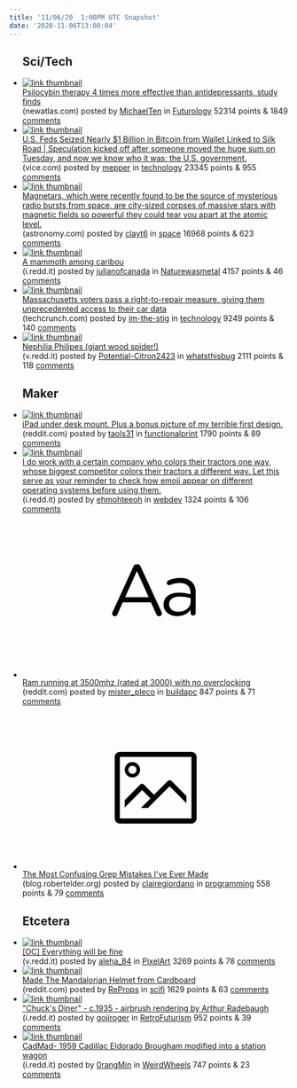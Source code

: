 ```yaml
---
title: '11/06/20  1:00PM UTC Snapshot'
date: '2020-11-06T13:00:04'
---
```

<ul>
<h2>Sci/Tech</h2>

<li><a href='https://newatlas.com/health-wellbeing/psilocybin-therapy-major-depression-trial-results-johns-hopkins/'><img src='https://b.thumbs.redditmedia.com/1Qd_wG7EQhRfFY-KQDgG5sZxcF2UPahd9wRP8iqGczs.jpg' alt='link thumbnail'></a><div><div class='linkTitle'><a href='https://newatlas.com/health-wellbeing/psilocybin-therapy-major-depression-trial-results-johns-hopkins/'>Psilocybin therapy 4 times more effective than antidepressants, study finds</a></div>(newatlas.com) posted by <a href='https://www.reddit.com/user/MichaelTen'>MichaelTen</a> in <a href='https://www.reddit.com/r/Futurology'>Futurology</a> 52314 points & 1849 <a href='https://www.reddit.com/r/Futurology/comments/jorozd/psilocybin_therapy_4_times_more_effective_than/'>comments</a></div></li>

<li><a href='https://www.vice.com/en/article/akdgz8/us-feds-seize-1-billion-in-bitcoin-from-wallet-linked-to-silk-road'><img src='https://b.thumbs.redditmedia.com/dmNN6zIr4egq2dFWMEPtiEVVBHRfDpb24bE0kMNBU2o.jpg' alt='link thumbnail'></a><div><div class='linkTitle'><a href='https://www.vice.com/en/article/akdgz8/us-feds-seize-1-billion-in-bitcoin-from-wallet-linked-to-silk-road'>U.S. Feds Seized Nearly $1 Billion in Bitcoin from Wallet Linked to Silk Road | Speculation kicked off after someone moved the huge sum on Tuesday, and now we know who it was: the U.S. government.</a></div>(vice.com) posted by <a href='https://www.reddit.com/user/mepper'>mepper</a> in <a href='https://www.reddit.com/r/technology'>technology</a> 23345 points & 955 <a href='https://www.reddit.com/r/technology/comments/joo1gc/us_feds_seized_nearly_1_billion_in_bitcoin_from/'>comments</a></div></li>

<li><a href='https://astronomy.com/news/2020/11/magnetars-city-sized-magnets-born-from-dying-stars'><img src='https://b.thumbs.redditmedia.com/Jtbsm35eb52n7d2bpkL8KhIpgWMbdbT62r_FoWJtFHs.jpg' alt='link thumbnail'></a><div><div class='linkTitle'><a href='https://astronomy.com/news/2020/11/magnetars-city-sized-magnets-born-from-dying-stars'>Magnetars, which were recently found to be the source of mysterious radio bursts from space, are city-sized corpses of massive stars with magnetic fields so powerful they could tear you apart at the atomic level.</a></div>(astronomy.com) posted by <a href='https://www.reddit.com/user/clayt6'>clayt6</a> in <a href='https://www.reddit.com/r/space'>space</a> 16968 points & 623 <a href='https://www.reddit.com/r/space/comments/joonf9/magnetars_which_were_recently_found_to_be_the/'>comments</a></div></li>

<li><a href='https://i.redd.it/1jcntzor1ix51.jpg'><img src='https://b.thumbs.redditmedia.com/QfgbD_AulniwQERE8I0KqFPRwjKO36gQFCq1Naig0Ts.jpg' alt='link thumbnail'></a><div><div class='linkTitle'><a href='https://i.redd.it/1jcntzor1ix51.jpg'>A mammoth among caribou</a></div>(i.redd.it) posted by <a href='https://www.reddit.com/user/julianofcanada'>julianofcanada</a> in <a href='https://www.reddit.com/r/Naturewasmetal'>Naturewasmetal</a> 4157 points & 46 <a href='https://www.reddit.com/r/Naturewasmetal/comments/josu08/a_mammoth_among_caribou/'>comments</a></div></li>

<li><a href='https://techcrunch.com/2020/11/04/massachusetts-voters-pass-a-right-to-repair-measure-giving-them-unprecedented-access-to-their-car-data/'><img src='https://b.thumbs.redditmedia.com/Z4e9f3mVR7Dnw22TXiamk1FbQYLU6a1L8IzVds1M72o.jpg' alt='link thumbnail'></a><div><div class='linkTitle'><a href='https://techcrunch.com/2020/11/04/massachusetts-voters-pass-a-right-to-repair-measure-giving-them-unprecedented-access-to-their-car-data/'>Massachusetts voters pass a right-to-repair measure, giving them unprecedented access to their car data</a></div>(techcrunch.com) posted by <a href='https://www.reddit.com/user/im-the-stig'>im-the-stig</a> in <a href='https://www.reddit.com/r/technology'>technology</a> 9249 points & 140 <a href='https://www.reddit.com/r/technology/comments/jolije/massachusetts_voters_pass_a_righttorepair_measure/'>comments</a></div></li>

<li><a href='https://v.redd.it/zcjso9hnngx51'><img src='https://b.thumbs.redditmedia.com/UD2Rbl8ZqHYeqRoRVRL97i_niOwfO43GZ3_RflZUIEs.jpg' alt='link thumbnail'></a><div><div class='linkTitle'><a href='https://v.redd.it/zcjso9hnngx51'>Nephilia Philipes (giant wood spider!)</a></div>(v.redd.it) posted by <a href='https://www.reddit.com/user/Potential-Citron2423'>Potential-Citron2423</a> in <a href='https://www.reddit.com/r/whatsthisbug'>whatsthisbug</a> 2111 points & 118 <a href='https://www.reddit.com/r/whatsthisbug/comments/jonkk0/nephilia_philipes_giant_wood_spider/'>comments</a></div></li>

<h2>Maker</h2>

<li><a href='https://www.reddit.com/gallery/jojt5t'><img src='https://b.thumbs.redditmedia.com/k-4J9HZIXK26DXO24cQDgmY_WzUXIV9cr6qd9LZWv8w.jpg' alt='link thumbnail'></a><div><div class='linkTitle'><a href='https://www.reddit.com/gallery/jojt5t'>iPad under desk mount. Plus a bonus picture of my terrible first design.</a></div>(reddit.com) posted by <a href='https://www.reddit.com/user/taols31'>taols31</a> in <a href='https://www.reddit.com/r/functionalprint'>functionalprint</a> 1790 points & 89 <a href='https://www.reddit.com/r/functionalprint/comments/jojt5t/ipad_under_desk_mount_plus_a_bonus_picture_of_my/'>comments</a></div></li>

<li><a href='https://i.redd.it/y5v7s2gj6gx51.png'><img src='https://b.thumbs.redditmedia.com/wkX-nqK54CcyM5l4IpYJVjelJauRL9T8d4uWgRYoONc.jpg' alt='link thumbnail'></a><div><div class='linkTitle'><a href='https://i.redd.it/y5v7s2gj6gx51.png'>I do work with a certain company who colors their tractors one way, whose biggest competitor colors their tractors a different way. Let this serve as your reminder to check how emoji appear on different operating systems before using them.</a></div>(i.redd.it) posted by <a href='https://www.reddit.com/user/ehmohteeoh'>ehmohteeoh</a> in <a href='https://www.reddit.com/r/webdev'>webdev</a> 1324 points & 106 <a href='https://www.reddit.com/r/webdev/comments/jolq22/i_do_work_with_a_certain_company_who_colors_their/'>comments</a></div></li>

<li><a href='https://www.reddit.com/r/buildapc/comments/jovx4r/ram_running_at_3500mhz_rated_at_3000_with_no/'><svg version='1.1' viewBox='-34 -12 104 64' preserveAspectRatio='xMidYMid slice' xmlns='http://www.w3.org/2000/svg' xmlns:xlink='http://www.w3.org/1999/xlink'>
    <title>text link thumbnail</title>
    <path d='M12.19,8.84a1.45,1.45,0,0,0-1.4-1h-.12a1.46,1.46,0,0,0-1.42,1L1.14,26.56a1.29,1.29,0,0,0-.14.59,1,1,0,0,0,1,1,1.12,1.12,0,0,0,1.08-.77l2.08-4.65h11l2.08,4.59a1.24,1.24,0,0,0,1.12.83,1.08,1.08,0,0,0,1.08-1.08,1.64,1.64,0,0,0-.14-.57ZM6.08,20.71l4.59-10.22,4.6,10.22Z'>
    </path>
    <path d='M32.24,14.78A6.35,6.35,0,0,0,27.6,13.2a11.36,11.36,0,0,0-4.7,1,1,1,0,0,0-.58.89,1,1,0,0,0,.94.92,1.23,1.23,0,0,0,.39-.08,8.87,8.87,0,0,1,3.72-.81c2.7,0,4.28,1.33,4.28,3.92v.5a15.29,15.29,0,0,0-4.42-.61c-3.64,0-6.14,1.61-6.14,4.64v.05c0,2.95,2.7,4.48,5.37,4.48a6.29,6.29,0,0,0,5.19-2.48V26.9a1,1,0,0,0,1,1,1,1,0,0,0,1-1.06V19A5.71,5.71,0,0,0,32.24,14.78Zm-.56,7.7c0,2.28-2.17,3.89-4.81,3.89-1.94,0-3.61-1.06-3.61-2.86v-.06c0-1.8,1.5-3,4.2-3a15.2,15.2,0,0,1,4.22.61Z'>
    </path>
    </svg></a><div><div class='linkTitle'><a href='https://www.reddit.com/r/buildapc/comments/jovx4r/ram_running_at_3500mhz_rated_at_3000_with_no/'>Ram running at 3500mhz (rated at 3000) with no overclocking</a></div>(reddit.com) posted by <a href='https://www.reddit.com/user/mister_pleco'>mister_pleco</a> in <a href='https://www.reddit.com/r/buildapc'>buildapc</a> 847 points & 71 <a href='https://www.reddit.com/r/buildapc/comments/jovx4r/ram_running_at_3500mhz_rated_at_3000_with_no/'>comments</a></div></li>

<li><a href='https://blog.robertelder.org/top-5-grep-mistakes/'><svg version='1.1' viewBox='-34 -14 104 64' preserveAspectRatio='xMidYMid meet' xmlns='http://www.w3.org/2000/svg' xmlns:xlink='http://www.w3.org/1999/xlink'>
    <title>link thumbnail</title>
    <path d='M32,4H4A2,2,0,0,0,2,6V30a2,2,0,0,0,2,2H32a2,2,0,0,0,2-2V6A2,2,0,0,0,32,4ZM4,30V6H32V30Z'></path>
    <path d='M8.92,14a3,3,0,1,0-3-3A3,3,0,0,0,8.92,14Zm0-4.6A1.6,1.6,0,1,1,7.33,11,1.6,1.6,0,0,1,8.92,9.41Z'></path>
    <path d='M22.78,15.37l-5.4,5.4-4-4a1,1,0,0,0-1.41,0L5.92,22.9v2.83l6.79-6.79L16,22.18l-3.75,3.75H15l8.45-8.45L30,24V21.18l-5.81-5.81A1,1,0,0,0,22.78,15.37Z'></path>
    </svg></a><div><div class='linkTitle'><a href='https://blog.robertelder.org/top-5-grep-mistakes/'>The Most Confusing Grep Mistakes I've Ever Made</a></div>(blog.robertelder.org) posted by <a href='https://www.reddit.com/user/clairegiordano'>clairegiordano</a> in <a href='https://www.reddit.com/r/programming'>programming</a> 558 points & 79 <a href='https://www.reddit.com/r/programming/comments/jotetq/the_most_confusing_grep_mistakes_ive_ever_made/'>comments</a></div></li>

<h2>Etcetera</h2>

<li><a href='https://v.redd.it/f9uohglnrhx51'><img src='https://b.thumbs.redditmedia.com/oghDTtH9lo0p9lJu4h0_tDOvUmkjukWcY2kY2fNqh7o.jpg' alt='link thumbnail'></a><div><div class='linkTitle'><a href='https://v.redd.it/f9uohglnrhx51'>[OC] Everything will be fine</a></div>(v.redd.it) posted by <a href='https://www.reddit.com/user/aleha_84'>aleha_84</a> in <a href='https://www.reddit.com/r/PixelArt'>PixelArt</a> 3269 points & 78 <a href='https://www.reddit.com/r/PixelArt/comments/jortb7/oc_everything_will_be_fine/'>comments</a></div></li>

<li><a href='https://www.reddit.com/gallery/jokf09'><img src='https://a.thumbs.redditmedia.com/cY-t819zk3rOlPGrZZk3dZoW5in0PjdNpU7o0OpKKA0.jpg' alt='link thumbnail'></a><div><div class='linkTitle'><a href='https://www.reddit.com/gallery/jokf09'>Made The Mandalorian Helmet from Cardboard</a></div>(reddit.com) posted by <a href='https://www.reddit.com/user/ReProps'>ReProps</a> in <a href='https://www.reddit.com/r/scifi'>scifi</a> 1629 points & 63 <a href='https://www.reddit.com/r/scifi/comments/jokf09/made_the_mandalorian_helmet_from_cardboard/'>comments</a></div></li>

<li><a href='https://i.redd.it/jha0gt1tmfx51.jpg'><img src='https://b.thumbs.redditmedia.com/N2rtwZur3DOl0KCqNTja29dzzZpLqILk2XGIuqztzfc.jpg' alt='link thumbnail'></a><div><div class='linkTitle'><a href='https://i.redd.it/jha0gt1tmfx51.jpg'>"Chuck's Diner" - c.1935 - airbrush rendering by Arthur Radebaugh</a></div>(i.redd.it) posted by <a href='https://www.reddit.com/user/gojiroger'>gojiroger</a> in <a href='https://www.reddit.com/r/RetroFuturism'>RetroFuturism</a> 952 points & 39 <a href='https://www.reddit.com/r/RetroFuturism/comments/jojrl2/chucks_diner_c1935_airbrush_rendering_by_arthur/'>comments</a></div></li>

<li><a href='https://i.redd.it/ve3l5xjnkix51.jpg'><img src='https://b.thumbs.redditmedia.com/-UyBYWy1Lh_IHvszI2ubg0fGKZDrgavX9EIMuC2OyKI.jpg' alt='link thumbnail'></a><div><div class='linkTitle'><a href='https://i.redd.it/ve3l5xjnkix51.jpg'>CadMad- 1959 Cadillac Eldorado Brougham modified into a station wagon</a></div>(i.redd.it) posted by <a href='https://www.reddit.com/user/0rangMin'>0rangMin</a> in <a href='https://www.reddit.com/r/WeirdWheels'>WeirdWheels</a> 747 points & 23 <a href='https://www.reddit.com/r/WeirdWheels/comments/jounce/cadmad_1959_cadillac_eldorado_brougham_modified/'>comments</a></div></li>

</ul>

